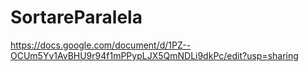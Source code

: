 # SortareParalela

https://docs.google.com/document/d/1PZ--OCUm5Yv1AvBHU9r94f1mPPypLJX5QmNDLi9dkPc/edit?usp=sharing
